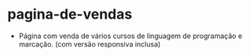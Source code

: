 # pagina-de-vendas

- Página com venda de vários cursos de linguagem de programação e marcação. (com versão responsiva inclusa)
